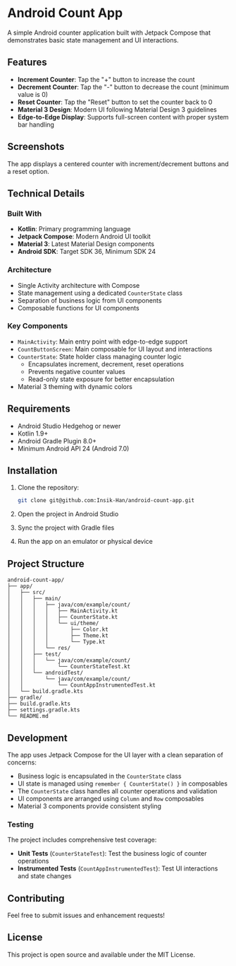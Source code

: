 # Android Count App

A simple Android counter application built with Jetpack Compose that demonstrates basic state management and UI interactions.

## Features

- **Increment Counter**: Tap the "+" button to increase the count
- **Decrement Counter**: Tap the "-" button to decrease the count (minimum value is 0)
- **Reset Counter**: Tap the "Reset" button to set the counter back to 0
- **Material 3 Design**: Modern UI following Material Design 3 guidelines
- **Edge-to-Edge Display**: Supports full-screen content with proper system bar handling

## Screenshots

The app displays a centered counter with increment/decrement buttons and a reset option.

## Technical Details

### Built With
- **Kotlin**: Primary programming language
- **Jetpack Compose**: Modern Android UI toolkit
- **Material 3**: Latest Material Design components
- **Android SDK**: Target SDK 36, Minimum SDK 24

### Architecture
- Single Activity architecture with Compose
- State management using a dedicated `CounterState` class
- Separation of business logic from UI components
- Composable functions for UI components

### Key Components
- `MainActivity`: Main entry point with edge-to-edge support
- `CountButtonScreen`: Main composable for UI layout and interactions
- `CounterState`: State holder class managing counter logic
  - Encapsulates increment, decrement, reset operations
  - Prevents negative counter values
  - Read-only state exposure for better encapsulation
- Material 3 theming with dynamic colors

## Requirements

- Android Studio Hedgehog or newer
- Kotlin 1.9+
- Android Gradle Plugin 8.0+
- Minimum Android API 24 (Android 7.0)

## Installation

1. Clone the repository:
   ```bash
   git clone git@github.com:Insik-Han/android-count-app.git
   ```

2. Open the project in Android Studio

3. Sync the project with Gradle files

4. Run the app on an emulator or physical device

## Project Structure

```
android-count-app/
├── app/
│   ├── src/
│   │   ├── main/
│   │   │   ├── java/com/example/count/
│   │   │   │   ├── MainActivity.kt
│   │   │   │   ├── CounterState.kt
│   │   │   │   └── ui/theme/
│   │   │   │       ├── Color.kt
│   │   │   │       ├── Theme.kt
│   │   │   │       └── Type.kt
│   │   │   └── res/
│   │   ├── test/
│   │   │   └── java/com/example/count/
│   │   │       └── CounterStateTest.kt
│   │   └── androidTest/
│   │       └── java/com/example/count/
│   │           └── CountAppInstrumentedTest.kt
│   └── build.gradle.kts
├── gradle/
├── build.gradle.kts
├── settings.gradle.kts
└── README.md
```

## Development

The app uses Jetpack Compose for the UI layer with a clean separation of concerns:

- Business logic is encapsulated in the `CounterState` class
- UI state is managed using `remember { CounterState() }` in composables
- The `CounterState` class handles all counter operations and validation
- UI components are arranged using `Column` and `Row` composables
- Material 3 components provide consistent styling

### Testing

The project includes comprehensive test coverage:

- **Unit Tests** (`CounterStateTest`): Test the business logic of counter operations
- **Instrumented Tests** (`CountAppInstrumentedTest`): Test UI interactions and state changes

## Contributing

Feel free to submit issues and enhancement requests!

## License

This project is open source and available under the MIT License.